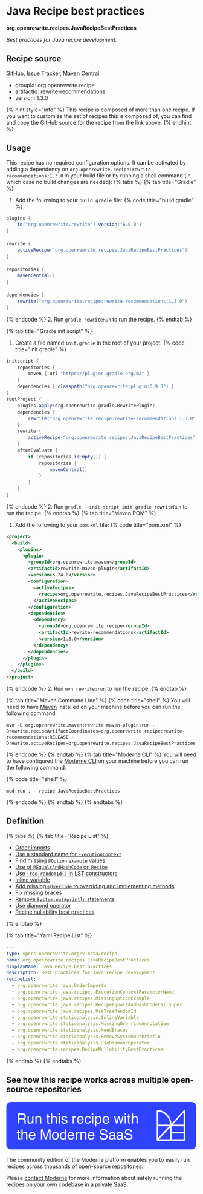 # Java Recipe best practices

**org.openrewrite.recipes.JavaRecipeBestPractices**

_Best practices for Java recipe development._

## Recipe source

[GitHub](https://github.com/openrewrite/rewrite-recommendations/blob/main/src/main/resources/META-INF/rewrite/openrewrite.yml), [Issue Tracker](https://github.com/openrewrite/rewrite-recommendations/issues), [Maven Central](https://central.sonatype.com/artifact/org.openrewrite.recipe/rewrite-recommendations/1.3.0/jar)

* groupId: org.openrewrite.recipe
* artifactId: rewrite-recommendations
* version: 1.3.0

{% hint style="info" %}
This recipe is composed of more than one recipe. If you want to customize the set of recipes this is composed of, you can find and copy the GitHub source for the recipe from the link above.
{% endhint %}

## Usage

This recipe has no required configuration options. It can be activated by adding a dependency on `org.openrewrite.recipe:rewrite-recommendations:1.3.0` in your build file or by running a shell command (in which case no build changes are needed): 
{% tabs %}
{% tab title="Gradle" %}
1. Add the following to your `build.gradle` file:
{% code title="build.gradle" %}
```groovy
plugins {
    id("org.openrewrite.rewrite") version("6.9.0")
}

rewrite {
    activeRecipe("org.openrewrite.recipes.JavaRecipeBestPractices")
}

repositories {
    mavenCentral()
}

dependencies {
    rewrite("org.openrewrite.recipe:rewrite-recommendations:1.3.0")
}
```
{% endcode %}
2. Run `gradle rewriteRun` to run the recipe.
{% endtab %}

{% tab title="Gradle init script" %}
1. Create a file named `init.gradle` in the root of your project.
{% code title="init.gradle" %}
```groovy
initscript {
    repositories {
        maven { url "https://plugins.gradle.org/m2" }
    }
    dependencies { classpath("org.openrewrite:plugin:6.9.0") }
}
rootProject {
    plugins.apply(org.openrewrite.gradle.RewritePlugin)
    dependencies {
        rewrite("org.openrewrite.recipe:rewrite-recommendations:1.3.0")
    }
    rewrite {
        activeRecipe("org.openrewrite.recipes.JavaRecipeBestPractices")
    }
    afterEvaluate {
        if (repositories.isEmpty()) {
            repositories {
                mavenCentral()
            }
        }
    }
}
```
{% endcode %}
2. Run `gradle --init-script init.gradle rewriteRun` to run the recipe.
{% endtab %}
{% tab title="Maven POM" %}
1. Add the following to your `pom.xml` file:
{% code title="pom.xml" %}
```xml
<project>
  <build>
    <plugins>
      <plugin>
        <groupId>org.openrewrite.maven</groupId>
        <artifactId>rewrite-maven-plugin</artifactId>
        <version>5.24.0</version>
        <configuration>
          <activeRecipes>
            <recipe>org.openrewrite.recipes.JavaRecipeBestPractices</recipe>
          </activeRecipes>
        </configuration>
        <dependencies>
          <dependency>
            <groupId>org.openrewrite.recipe</groupId>
            <artifactId>rewrite-recommendations</artifactId>
            <version>1.3.0</version>
          </dependency>
        </dependencies>
      </plugin>
    </plugins>
  </build>
</project>
```
{% endcode %}
2. Run `mvn rewrite:run` to run the recipe.
{% endtab %}

{% tab title="Maven Command Line" %}
{% code title="shell" %}
You will need to have [Maven](https://maven.apache.org/download.cgi) installed on your machine before you can run the following command.

```shell
mvn -U org.openrewrite.maven:rewrite-maven-plugin:run -Drewrite.recipeArtifactCoordinates=org.openrewrite.recipe:rewrite-recommendations:RELEASE -Drewrite.activeRecipes=org.openrewrite.recipes.JavaRecipeBestPractices
```
{% endcode %}
{% endtab %}
{% tab title="Moderne CLI" %}
You will need to have configured the [Moderne CLI](https://docs.moderne.io/moderne-cli/cli-intro) on your machine before you can run the following command.

{% code title="shell" %}
```shell
mod run . --recipe JavaRecipeBestPractices
```
{% endcode %}
{% endtab %}
{% endtabs %}

## Definition

{% tabs %}
{% tab title="Recipe List" %}
* [Order imports](../java/orderimports.md)
* [Use a standard name for `ExecutionContext`](../java/recipes/executioncontextparametername.md)
* [Find missing `@Option` `example` values](../java/recipes/missingoptionexample.md)
* [Use of `@EqualsAndHashCode` on `Recipe`](../java/recipes/recipeequalsandhashcodecallsuper.md)
* [Use `Tree.randomId()` in LST constructors](../java/recipes/usetreerandomid.md)
* [Inline variable](../staticanalysis/inlinevariable.md)
* [Add missing `@Override` to overriding and implementing methods](../staticanalysis/missingoverrideannotation.md)
* [Fix missing braces](../staticanalysis/needbraces.md)
* [Remove `System.out#println` statements](../staticanalysis/removesystemoutprintln.md)
* [Use diamond operator](../staticanalysis/usediamondoperator.md)
* [Recipe nullability best practices](../recipes/recipenullabilitybestpractices.md)

{% endtab %}

{% tab title="Yaml Recipe List" %}
```yaml
---
type: specs.openrewrite.org/v1beta/recipe
name: org.openrewrite.recipes.JavaRecipeBestPractices
displayName: Java Recipe best practices
description: Best practices for Java recipe development.
recipeList:
  - org.openrewrite.java.OrderImports
  - org.openrewrite.java.recipes.ExecutionContextParameterName
  - org.openrewrite.java.recipes.MissingOptionExample
  - org.openrewrite.java.recipes.RecipeEqualsAndHashCodeCallSuper
  - org.openrewrite.java.recipes.UseTreeRandomId
  - org.openrewrite.staticanalysis.InlineVariable
  - org.openrewrite.staticanalysis.MissingOverrideAnnotation
  - org.openrewrite.staticanalysis.NeedBraces
  - org.openrewrite.staticanalysis.RemoveSystemOutPrintln
  - org.openrewrite.staticanalysis.UseDiamondOperator
  - org.openrewrite.recipes.RecipeNullabilityBestPractices

```
{% endtab %}
{% endtabs %}

## See how this recipe works across multiple open-source repositories

[![Moderne Link Image](/.gitbook/assets/ModerneRecipeButton.png)](https://app.moderne.io/recipes/org.openrewrite.recipes.JavaRecipeBestPractices)

The community edition of the Moderne platform enables you to easily run recipes across thousands of open-source repositories.

Please [contact Moderne](https://moderne.io/product) for more information about safely running the recipes on your own codebase in a private SaaS.
